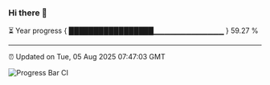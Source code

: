 ### Hi there 👋

⏳ Year progress { █████████████████▁▁▁▁▁▁▁▁▁▁▁▁▁ } 59.27 %

---

⏰ Updated on Tue, 05 Aug 2025 07:47:03 GMT

![Progress Bar CI](https://github.com/IshwaranRudhara/GIT-ACTION/workflows/Progress%20Bar%20CI/badge.svg)
